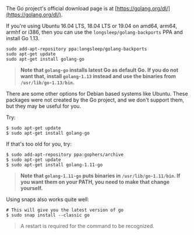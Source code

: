 The Go project's official download page is at [https://golang.org/dl/](https://golang.org/dl/).

If you're using Ubuntu 16.04 LTS, 18.04 LTS or 19.04 on amd64, arm64, armhf or i386, then you can use the `longsleep/golang-backports` PPA and install Go 1.13.

```
sudo add-apt-repository ppa:longsleep/golang-backports
sudo apt-get update
sudo apt-get install golang-go
```

> **Note that `golang-go` installs latest Go as default Go. If you do not want that, install `golang-1.13` instead and use the binaries from `/usr/lib/go-1.13/bin`.**

There are some other options for Debian based systems like Ubuntu.  These packages were not created by the Go project, and we don't support them, but they may be useful for you.

Try:

```
$ sudo apt-get update
$ sudo apt-get install golang-go
```

If that's too old for you, try:

```
$ sudo add-apt-repository ppa:gophers/archive
$ sudo apt-get update
$ sudo apt-get install golang-1.11-go
```

> **Note that `golang-1.11-go` puts binaries in `/usr/lib/go-1.11/bin`. If you want them on your PATH, you need to make that change yourself.**

Using snaps also works quite well:

```
# This will give you the latest version of go
$ sudo snap install --classic go
```
> A restart is required for the command to be recognized.
